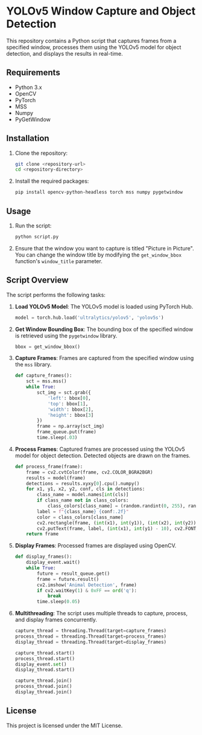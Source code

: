 # YOLOv5 Window Capture and Object Detection

This repository contains a Python script that captures frames from a specified window, processes them using the YOLOv5 model for object detection, and displays the results in real-time.

## Requirements

- Python 3.x
- OpenCV
- PyTorch
- MSS
- Numpy
- PyGetWindow

## Installation

1. Clone the repository:
    ```sh
    git clone <repository-url>
    cd <repository-directory>
    ```

2. Install the required packages:
    ```sh
    pip install opencv-python-headless torch mss numpy pygetwindow
    ```

## Usage

1. Run the script:
    ```sh
    python script.py
    ```

2. Ensure that the window you want to capture is titled "Picture in Picture". You can change the window title by modifying the `get_window_bbox` function's `window_title` parameter.

## Script Overview

The script performs the following tasks:

1. **Load YOLOv5 Model**: The YOLOv5 model is loaded using PyTorch Hub.
    ```python
    model = torch.hub.load('ultralytics/yolov5', 'yolov5s')
    ```

2. **Get Window Bounding Box**: The bounding box of the specified window is retrieved using the `pygetwindow` library.
    ```python
    bbox = get_window_bbox()
    ```

3. **Capture Frames**: Frames are captured from the specified window using the `mss` library.
    ```python
    def capture_frames():
        sct = mss.mss()
        while True:
            sct_img = sct.grab({
                'left': bbox[0],
                'top': bbox[1],
                'width': bbox[2],
                'height': bbox[3]
            })
            frame = np.array(sct_img)
            frame_queue.put(frame)
            time.sleep(.03)
    ```

4. **Process Frames**: Captured frames are processed using the YOLOv5 model for object detection. Detected objects are drawn on the frames.
    ```python
    def process_frame(frame):
        frame = cv2.cvtColor(frame, cv2.COLOR_BGRA2BGR)
        results = model(frame)
        detections = results.xyxy[0].cpu().numpy()
        for x1, y1, x2, y2, conf, cls in detections:
            class_name = model.names[int(cls)]
            if class_name not in class_colors:
                class_colors[class_name] = (random.randint(0, 255), random.randint(0, 255), random.randint(0, 255))
            label = f"{class_name} {conf:.2f}"
            color = class_colors[class_name]
            cv2.rectangle(frame, (int(x1), int(y1)), (int(x2), int(y2)), color, 2)
            cv2.putText(frame, label, (int(x1), int(y1) - 10), cv2.FONT_HERSHEY_SIMPLEX, 0.5, color, 2)
        return frame
    ```

5. **Display Frames**: Processed frames are displayed using OpenCV.
    ```python
    def display_frames():
        display_event.wait()
        while True:
            future = result_queue.get()
            frame = future.result()
            cv2.imshow('Animal Detection', frame)
            if cv2.waitKey(1) & 0xFF == ord('q'):
                break
            time.sleep(0.05)
    ```

6. **Multithreading**: The script uses multiple threads to capture, process, and display frames concurrently.
    ```python
    capture_thread = threading.Thread(target=capture_frames)
    process_thread = threading.Thread(target=process_frames)
    display_thread = threading.Thread(target=display_frames)

    capture_thread.start()
    process_thread.start()
    display_event.set()
    display_thread.start()

    capture_thread.join()
    process_thread.join()
    display_thread.join()
    ```

## License

This project is licensed under the MIT License.
